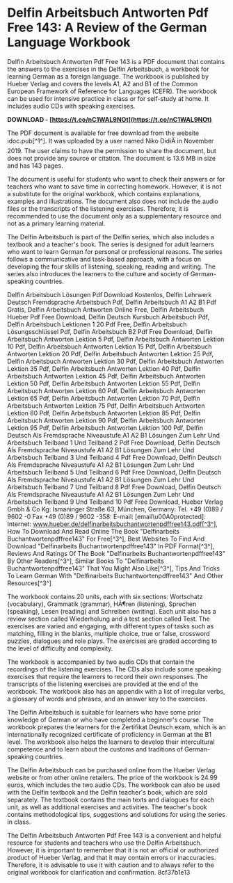 # Delfin Arbeitsbuch Antworten Pdf Free 143: A Review of the German Language Workbook
 
Delfin Arbeitsbuch Antworten Pdf Free 143 is a PDF document that contains the answers to the exercises in the Delfin Arbeitsbuch, a workbook for learning German as a foreign language. The workbook is published by Hueber Verlag and covers the levels A1, A2 and B1 of the Common European Framework of Reference for Languages (CEFR). The workbook can be used for intensive practice in class or for self-study at home. It includes audio CDs with speaking exercises.
 
**DOWNLOAD - [https://t.co/nC1WAL9NOt](https://t.co/nC1WAL9NOt)**


 
The PDF document is available for free download from the website idoc.pub[^1^]. It was uploaded by a user named Niko DidiÄ in November 2019. The user claims to have the permission to share the document, but does not provide any source or citation. The document is 13.6 MB in size and has 143 pages.
 
The document is useful for students who want to check their answers or for teachers who want to save time in correcting homework. However, it is not a substitute for the original workbook, which contains explanations, examples and illustrations. The document also does not include the audio files or the transcripts of the listening exercises. Therefore, it is recommended to use the document only as a supplementary resource and not as a primary learning material.
  
The Delfin Arbeitsbuch is part of the Delfin series, which also includes a textbook and a teacher's book. The series is designed for adult learners who want to learn German for personal or professional reasons. The series follows a communicative and task-based approach, with a focus on developing the four skills of listening, speaking, reading and writing. The series also introduces the learners to the culture and society of German-speaking countries.
 
Delfin Arbeitsbuch Lösungen Pdf Download Kostenlos,  Delfin Lehrwerk Deutsch Fremdsprache Arbeitsbuch Pdf,  Delfin Arbeitsbuch A1 A2 B1 Pdf Gratis,  Delfin Arbeitsbuch Antworten Online Free,  Delfin Arbeitsbuch Hueber Pdf Free Download,  Delfin Deutsch Kursbuch Arbeitsbuch Pdf,  Delfin Arbeitsbuch Lektionen 1 20 Pdf Free,  Delfin Arbeitsbuch Lösungsschlüssel Pdf,  Delfin Arbeitsbuch B2 Pdf Free Download,  Delfin Arbeitsbuch Antworten Lektion 5 Pdf,  Delfin Arbeitsbuch Antworten Lektion 10 Pdf,  Delfin Arbeitsbuch Antworten Lektion 15 Pdf,  Delfin Arbeitsbuch Antworten Lektion 20 Pdf,  Delfin Arbeitsbuch Antworten Lektion 25 Pdf,  Delfin Arbeitsbuch Antworten Lektion 30 Pdf,  Delfin Arbeitsbuch Antworten Lektion 35 Pdf,  Delfin Arbeitsbuch Antworten Lektion 40 Pdf,  Delfin Arbeitsbuch Antworten Lektion 45 Pdf,  Delfin Arbeitsbuch Antworten Lektion 50 Pdf,  Delfin Arbeitsbuch Antworten Lektion 55 Pdf,  Delfin Arbeitsbuch Antworten Lektion 60 Pdf,  Delfin Arbeitsbuch Antworten Lektion 65 Pdf,  Delfin Arbeitsbuch Antworten Lektion 70 Pdf,  Delfin Arbeitsbuch Antworten Lektion 75 Pdf,  Delfin Arbeitsbuch Antworten Lektion 80 Pdf,  Delfin Arbeitsbuch Antworten Lektion 85 Pdf,  Delfin Arbeitsbuch Antworten Lektion 90 Pdf,  Delfin Arbeitsbuch Antworten Lektion 95 Pdf,  Delfin Arbeitsbuch Antworten Lektion 100 Pdf,  Delfin Deutsch Als Fremdsprache Niveaustufe A1 A2 B1 Lösungen Zum Lehr Und Arbeitsbuch Teilband 1 Und Teilband 2 Pdf Free Download,  Delfin Deutsch Als Fremdsprache Niveaustufe A1 A2 B1 Lösungen Zum Lehr Und Arbeitsbuch Teilband 3 Und Teilband 4 Pdf Free Download,  Delfin Deutsch Als Fremdsprache Niveaustufe A1 A2 B1 Lösungen Zum Lehr Und Arbeitsbuch Teilband 5 Und Teilband 6 Pdf Free Download,  Delfin Deutsch Als Fremdsprache Niveaustufe A1 A2 B1 Lösungen Zum Lehr Und Arbeitsbuch Teilband 7 Und Teilband 8 Pdf Free Download,  Delfin Deutsch Als Fremdsprache Niveaustufe A1 A2 B1 Lösungen Zum Lehr Und Arbeitsbuch Teilband 9 Und Teilband 10 Pdf Free Download,  Hueber Verlag Gmbh & Co Kg: Ismaninger Straße 63, München, Germany: Tel. +49 (0)89 / 9602 -0 Fax +49 (0)89 / 9602 -358: E-mail: [email\u00A0protected]: Internet: www.hueber.de/delfinarbeitsbuchantwortenpdffree143.pdf[^3^],  How To Download And Read Online The Book "Delfinarbeits Buchantwortenpdffree143" For Free[^3^],  Best Websites To Find And Download "Delfinarbeits Buchantwortenpdffree143" In PDF Format[^3^],  Reviews And Ratings Of The Book "Delfinarbeits Buchantwortenpdffree143" By Other Readers[^3^],  Similar Books To "Delfinarbeits Buchantwortenpdffree143" That You Might Also Like[^3^],  Tips And Tricks To Learn German With "Delfinarbeits Buchantwortenpdffree143" And Other Resources[^3^]
 
The workbook contains 20 units, each with six sections: Wortschatz (vocabulary), Grammatik (grammar), HÃ¶ren (listening), Sprechen (speaking), Lesen (reading) and Schreiben (writing). Each unit also has a review section called Wiederholung and a test section called Test. The exercises are varied and engaging, with different types of tasks such as matching, filling in the blanks, multiple choice, true or false, crossword puzzles, dialogues and role plays. The exercises are graded according to the level of difficulty and complexity.
 
The workbook is accompanied by two audio CDs that contain the recordings of the listening exercises. The CDs also include some speaking exercises that require the learners to record their own responses. The transcripts of the listening exercises are provided at the end of the workbook. The workbook also has an appendix with a list of irregular verbs, a glossary of words and phrases, and an answer key to the exercises.
  
The Delfin Arbeitsbuch is suitable for learners who have some prior knowledge of German or who have completed a beginner's course. The workbook prepares the learners for the Zertifikat Deutsch exam, which is an internationally recognized certificate of proficiency in German at the B1 level. The workbook also helps the learners to develop their intercultural competence and to learn about the customs and traditions of German-speaking countries.
 
The Delfin Arbeitsbuch can be purchased online from the Hueber Verlag website or from other online retailers. The price of the workbook is 24.99 euros, which includes the two audio CDs. The workbook can also be used with the Delfin textbook and the Delfin teacher's book, which are sold separately. The textbook contains the main texts and dialogues for each unit, as well as additional exercises and activities. The teacher's book contains methodological tips, suggestions and solutions for using the series in class.
 
The Delfin Arbeitsbuch Antworten Pdf Free 143 is a convenient and helpful resource for students and teachers who use the Delfin Arbeitsbuch. However, it is important to remember that it is not an official or authorized product of Hueber Verlag, and that it may contain errors or inaccuracies. Therefore, it is advisable to use it with caution and to always refer to the original workbook for clarification and confirmation.
 8cf37b1e13
 

